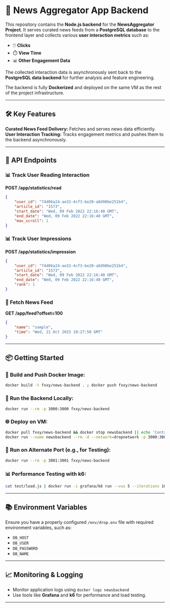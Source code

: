 # 🚀 **News Aggregator App Backend**

This repository contains the **Node.js backend** for the **NewsAggregator Project**. It serves curated news feeds from a **PostgreSQL database** to the frontend layer and collects various **user interaction metrics** such as:

- 🖱️ **Clicks**
- ⏱️ **View Time**
- 📊 **Other Engagement Data**

The collected interaction data is asynchronously sent back to the **PostgreSQL data backend** for further analysis and feature engineering.

The backend is fully **Dockerized** and deployed on the same VM as the rest of the project infrastructure.

---

## 🛠️ **Key Features**

 **Curated News Feed Delivery:** Fetches and serves news data efficiently.
 **User Interaction Tracking:** Tracks engagement metrics and pushes them to the backend asynchronously.

---

## 📡 **API Endpoints**

### 📊 **Track User Reading Interaction**
**POST /app/statistics/read**
```json
{
    "user_id": "74d06a24-ae32-4cf3-be20-a8d98be251b4",
    "article_id": "1573",
    "start_date": "Wed, 09 Feb 2022 22:16:40 GMT",
    "end_date": "Wed, 09 Feb 2022 22:16:40 GMT",
    "max_scroll": 1
}
```

### 📊 **Track User Impressions**
**POST /app/statistics/impression**
```json
{
    "user_id": "74d06a24-ae32-4cf3-be20-a8d98be251b4",
    "article_id": "1573",
    "start_date": "Wed, 09 Feb 2022 22:16:40 GMT",
    "end_date": "Wed, 09 Feb 2022 22:16:40 GMT",
    "rank": 1
}
```

### 📡 **Fetch News Feed**
**GET /app/feed?offset=100**
```json
{
    "name": "sample",
    "time": "Wed, 21 Oct 2015 18:27:50 GMT"
}
```
---

## 📦 **Getting Started**

### 🔧 **Build and Push Docker Image:**
```bash
docker build -t fxxy/news-backend . ; docker push fxxy/news-backend
```

### 🚀 **Run the Backend Locally:**
```bash
docker run --rm -p 3000:3000 fxxy/news-backend
```

### 🌐 **Deploy on VM:**
```bash
docker pull fxxy/news-backend && docker stop newsbackend || echo 'Container already stopped' && \
docker run --name newsbackend --rm -d --network=dropnetwork -p 3000:3000 --env-file /env/drop.env fxxy/news-backend
```

### 🧪 **Run on Alternate Port (e.g., for Testing):**
```bash
docker run --rm -p 3001:3001 fxxy/news-backend
```

### 📊 **Performance Testing with k6:**
```bash
cat test/load.js | docker run -i grafana/k6 run --vus 5 --iterations 1000 -
```

---

## 📚 **Environment Variables**
Ensure you have a properly configured `/env/drop.env` file with required environment variables, such as:
- `DB_HOST`
- `DB_USER`
- `DB_PASSWORD`
- `DB_NAME`

---

## 📈 **Monitoring & Logging**
- Monitor application logs using `docker logs newsbackend`
- Use tools like **Grafana** and **k6** for performance and load testing.

---
